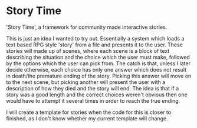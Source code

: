 # Story Time
'Story Time', a framework for community made interactive stories.

This is just an idea I wanted to try out. Essentially a system which loads a text based RPG style 'story' from a file and presents it to the user. These stories will made up of scenes, where each scene is a block of text describing the situation and the choice which the user must make, followed by the options which the user can pick from. The catch is that, unless I later decide otherwise, each choice has only one answer which does not result in death/the premature ending of the story. Picking this answer will move on to the next scene, but picking another will present the user with a description of how they died and the story will end. The idea is that if a story was a good length and the correct choices weren't obvious then one would have to attempt it several times in order to reach the true ending.

I will create a template for stories when the code for this is closer to finished, as I don't know whether my current template will change.

